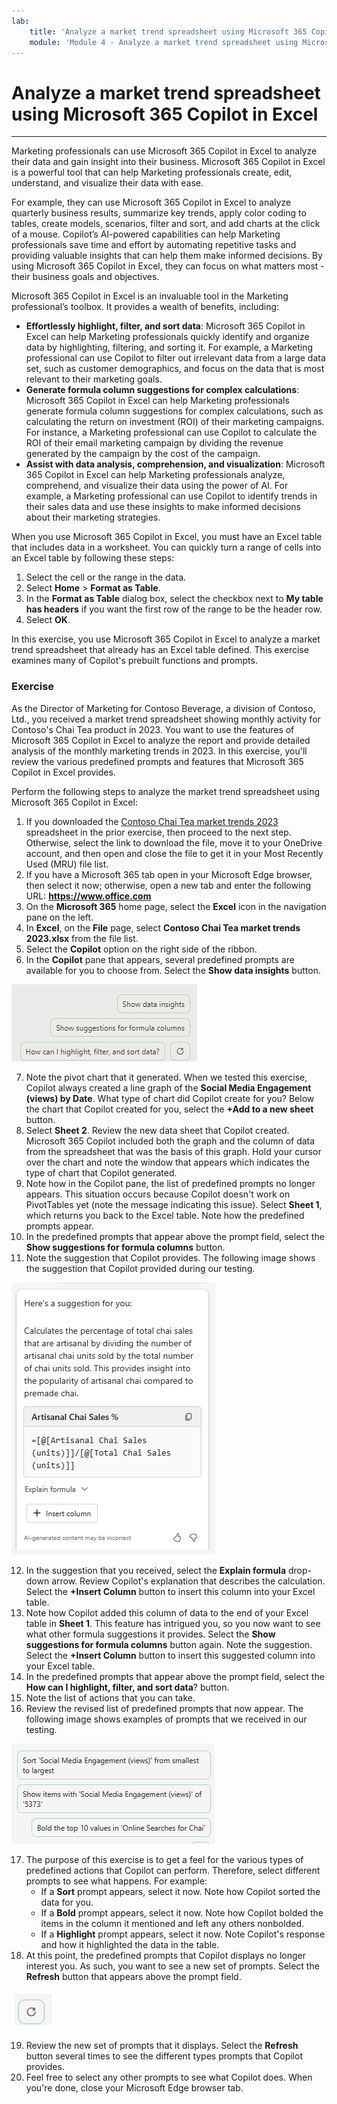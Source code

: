 ```yaml
---
lab:
    title: 'Analyze a market trend spreadsheet using Microsoft 365 Copilot in Excel'
    module: 'Module 4 - Analyze a market trend spreadsheet using Microsoft 365 Copilot in Excel'
---
```


# Analyze a market trend spreadsheet using Microsoft 365 Copilot in Excel
---
Marketing professionals can use Microsoft 365 Copilot in Excel to analyze their data and gain insight into their business. Microsoft 365 Copilot in Excel is a powerful tool that can help Marketing professionals create, edit, understand, and visualize their data with ease.

For example, they can use Microsoft 365 Copilot in Excel to analyze quarterly business results, summarize key trends, apply color coding to tables, create models, scenarios, filter and sort, and add charts at the click of a mouse. Copilot’s AI-powered capabilities can help Marketing professionals save time and effort by automating repetitive tasks and providing valuable insights that can help them make informed decisions. By using Microsoft 365 Copilot in Excel, they can focus on what matters most - their business goals and objectives.

Microsoft 365 Copilot in Excel is an invaluable tool in the Marketing professional’s toolbox. It provides a wealth of benefits, including:

 -  **Effortlessly highlight, filter, and sort data**: Microsoft 365 Copilot in Excel can help Marketing professionals quickly identify and organize data by highlighting, filtering, and sorting it. For example, a Marketing professional can use Copilot to filter out irrelevant data from a large data set, such as customer demographics, and focus on the data that is most relevant to their marketing goals.
 -  **Generate formula column suggestions for complex calculations**: Microsoft 365 Copilot in Excel can help Marketing professionals generate formula column suggestions for complex calculations, such as calculating the return on investment (ROI) of their marketing campaigns. For instance, a Marketing professional can use Copilot to calculate the ROI of their email marketing campaign by dividing the revenue generated by the campaign by the cost of the campaign.
 -  **Assist with data analysis, comprehension, and visualization**: Microsoft 365 Copilot in Excel can help Marketing professionals analyze, comprehend, and visualize their data using the power of AI. For example, a Marketing professional can use Copilot to identify trends in their sales data and use these insights to make informed decisions about their marketing strategies.

When you use Microsoft 365 Copilot in Excel, you must have an Excel table that includes data in a worksheet. You can quickly turn a range of cells into an Excel table by following these steps:

1.  Select the cell or the range in the data.
2.  Select **Home** &gt; **Format as Table**.
3.  In the **Format as Table** dialog box, select the checkbox next to **My table has headers** if you want the first row of the range to be the header row.
4.  Select **OK**.

In this exercise, you use Microsoft 365 Copilot in Excel to analyze a market trend spreadsheet that already has an Excel table defined. This exercise examines many of Copilot's prebuilt functions and prompts.<br>

### Exercise

As the Director of Marketing for Contoso Beverage, a division of Contoso, Ltd., you received a market trend spreadsheet showing monthly activity for Contoso's Chai Tea product in 2023. You want to use the features of Microsoft 365 Copilot in Excel to analyze the report and provide detailed analysis of the monthly marketing trends in 2023. In this exercise, you'll review the various predefined prompts and features that Microsoft 365 Copilot in Excel provides.

Perform the following steps to analyze the market trend spreadsheet using Microsoft 365 Copilot in Excel:

1.  If you downloaded the [Contoso Chai Tea market trends 2023](https://go.microsoft.com/fwlink/?linkid=2268822) spreadsheet in the prior exercise, then proceed to the next step. Otherwise, select the link to download the file, move it to your OneDrive account, and then open and close the file to get it in your Most Recently Used (MRU) file list.
2.  If you have a Microsoft 365 tab open in your Microsoft Edge browser, then select it now; otherwise, open a new tab and enter the following URL: **https://www.office.com**
3.  On the **Microsoft 365** home page, select the **Excel** icon in the navigation pane on the left.
4.  In **Excel**, on the **File** page, select **Contoso Chai Tea market trends 2023.xlsx** from the file list.
5.  Select the **Copilot** option on the right side of the ribbon.
6.  In the **Copilot** pane that appears, several predefined prompts are available for you to choose from. Select the **Show data insights** button.
    
  ![Screenshot showing the predefined prompts in the Copilot pane.](../media/copilot-excel-prompts-fb96f587.png)
    
7.  Note the pivot chart that it generated. When we tested this exercise, Copilot always created a line graph of the **Social Media Engagement (views) by Date**. What type of chart did Copilot create for you? Below the chart that Copilot created for you, select the **+Add to a new sheet** button.
8.  Select **Sheet 2**. Review the new data sheet that Copilot created. Microsoft 365 Copilot included both the graph and the column of data from the spreadsheet that was the basis of this graph. Hold your cursor over the chart and note the window that appears which indicates the type of chart that Copilot generated.
9.  Note how in the Copilot pane, the list of predefined prompts no longer appears. This situation occurs because Copilot doesn't work on PivotTables yet (note the message indicating this issue). Select **Sheet 1**, which returns you back to the Excel table. Note how the predefined prompts appear.
10. In the predefined prompts that appear above the prompt field, select the **Show suggestions for formula columns** button.
11. Note the suggestion that Copilot provides. The following image shows the suggestion that Copilot provided during our testing.
    
   ![Screenshot showing a Copilot suggestion involving the Artisanal Chai sales.](../media/copilot-excel-suggestion-artisanal-63acef26.png)
    
12. In the suggestion that you received, select the **Explain formula** drop-down arrow. Review Copilot's explanation that describes the calculation. Select the **+Insert Column** button to insert this column into your Excel table.
13. Note how Copilot added this column of data to the end of your Excel table in **Sheet 1**. This feature has intrigued you, so you now want to see what other formula suggestions it provides. Select the **Show suggestions for formula columns** button again. Note the suggestion. Select the **+Insert Column** button to insert this suggested column into your Excel table.
14. In the predefined prompts that appear above the prompt field, select the **How can I highlight, filter, and sort data**? button.
15. Note the list of actions that you can take.
16. Review the revised list of predefined prompts that now appear. The following image shows examples of prompts that we received in our testing.
    
   ![Screenshot showing various predefined data prompts, such as sorting, bolding, and showing specific items.](../media/copilot-excel-data-prompts-a5b3d933.png)
    
17. The purpose of this exercise is to get a feel for the various types of predefined actions that Copilot can perform. Therefore, select different prompts to see what happens. For example:
     -  If a **Sort** prompt appears, select it now. Note how Copilot sorted the data for you.
     -  If a **Bold** prompt appears, select it now. Note how Copilot bolded the items in the column it mentioned and left any others nonbolded.
     -  If a **Highlight** prompt appears, select it now. Note Copilot's response and how it highlighted the data in the table.
18. At this point, the predefined prompts that Copilot displays no longer interest you. As such, you want to see a new set of prompts. Select the **Refresh** button that appears above the prompt field.
    
   ![Screenshot showing the Refresh prompt button.](../media/copilot-excel-refresh-prompt-icon-3e82c059.png)
    
    
19. Review the new set of prompts that it displays. Select the **Refresh** button several times to see the different types prompts that Copilot provides.
20. Feel free to select any other prompts to see what Copilot does. When you're done, close your Microsoft Edge browser tab.
